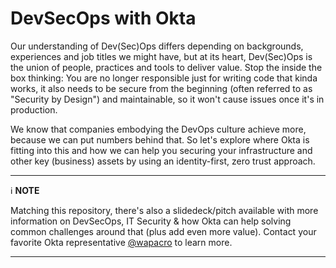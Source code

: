 # DevSecOps with Okta

Our understanding of Dev(Sec)Ops differs depending on backgrounds, experiences and job titles we might have, but at its
heart, Dev(Sec)Ops is the union of people, practices and tools to deliver value. Stop the inside the box thinking: You
are no longer responsible just for writing code that kinda works, it also needs to be secure from the beginning
(often referred to as "Security by Design") and maintainable, so it won't cause issues once it's in production.

We know that companies embodying the DevOps culture achieve more, because we can put numbers behind that. So let's
explore where Okta is fitting into this and how we can help you securing your infrastructure and other key (business)
assets by using an identity-first, zero trust approach.

---
ℹ️ **NOTE**

Matching this repository, there's also a slidedeck/pitch available with more information on DevSecOps, IT Security & how
Okta can help solving common challenges around that (plus add even more value). Contact your favorite Okta
representative [@wapacro](https://github.com/wapacro) to learn more.

---
